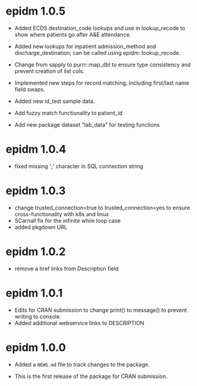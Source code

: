 <!-- NEWS.md is maintained by https://cynkra.github.io/fledge, do not edit -->

# epidm 1.0.5

* Added ECDS destination_code lookups and use in lookup_recode to show where patients go after A&E attendance.

* Added new lookups for inpatient admission_method and discharge_destination; can be called using epidm::lookup_recode.

* Change from sapply to purrr::map_dbl to ensure type consistency and prevent creation of list cols.

* Implemented new steps for record matching, including first/last name field swaps.

* Added new id_test sample data.

* Add fuzzy match functionality to patient_id

* Add new package dataset "lab_data" for testing functions


# epidm 1.0.4

* fixed missing ';' character in SQL connection string


# epidm 1.0.3

* change trusted_connection=true to trusted_connection=yes to ensure cross-functionality with k8s and linux
* SCarnall fix for the infinite while loop case
* added pkgdown URL


# epidm 1.0.2

* remove a href links from Description field


# epidm 1.0.1

* Edits for CRAN submission to change print() to message() to prevent writing to console.
* Added additional webservice links to DESCRIPTION

# epidm 1.0.0

* Added a `NEWS.md` file to track changes to the package.

* This is the first release of the package for CRAN submission.
